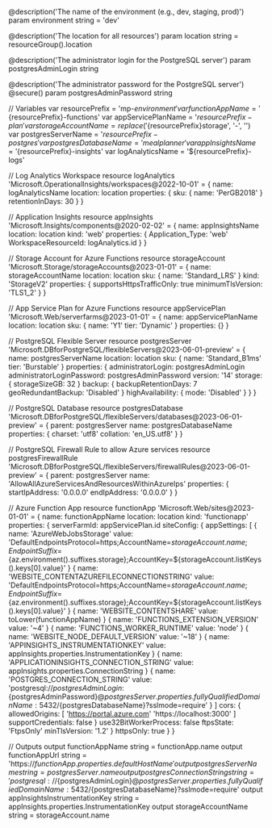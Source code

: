 @description('The name of the environment (e.g., dev, staging, prod)')
param environment string = 'dev'

@description('The location for all resources')
param location string = resourceGroup().location

@description('The administrator login for the PostgreSQL server')
param postgresAdminLogin string

@description('The administrator password for the PostgreSQL server')
@secure()
param postgresAdminPassword string

// Variables
var resourcePrefix = 'mp-${environment}'
var functionAppName = '${resourcePrefix}-functions'
var appServicePlanName = '${resourcePrefix}-plan'
var storageAccountName = replace('${resourcePrefix}storage', '-', '')
var postgresServerName = '${resourcePrefix}-postgres'
var postgresDatabaseName = 'mealplanner'
var appInsightsName = '${resourcePrefix}-insights'
var logAnalyticsName = '${resourcePrefix}-logs'

// Log Analytics Workspace
resource logAnalytics 'Microsoft.OperationalInsights/workspaces@2022-10-01' = {
  name: logAnalyticsName
  location: location
  properties: {
    sku: {
      name: 'PerGB2018'
    }
    retentionInDays: 30
  }
}

// Application Insights
resource appInsights 'Microsoft.Insights/components@2020-02-02' = {
  name: appInsightsName
  location: location
  kind: 'web'
  properties: {
    Application_Type: 'web'
    WorkspaceResourceId: logAnalytics.id
  }
}

// Storage Account for Azure Functions
resource storageAccount 'Microsoft.Storage/storageAccounts@2023-01-01' = {
  name: storageAccountName
  location: location
  sku: {
    name: 'Standard_LRS'
  }
  kind: 'StorageV2'
  properties: {
    supportsHttpsTrafficOnly: true
    minimumTlsVersion: 'TLS1_2'
  }
}

// App Service Plan for Azure Functions
resource appServicePlan 'Microsoft.Web/serverfarms@2023-01-01' = {
  name: appServicePlanName
  location: location
  sku: {
    name: 'Y1'
    tier: 'Dynamic'
  }
  properties: {}
}

// PostgreSQL Flexible Server
resource postgresServer 'Microsoft.DBforPostgreSQL/flexibleServers@2023-06-01-preview' = {
  name: postgresServerName
  location: location
  sku: {
    name: 'Standard_B1ms'
    tier: 'Burstable'
  }
  properties: {
    administratorLogin: postgresAdminLogin
    administratorLoginPassword: postgresAdminPassword
    version: '14'
    storage: {
      storageSizeGB: 32
    }
    backup: {
      backupRetentionDays: 7
      geoRedundantBackup: 'Disabled'
    }
    highAvailability: {
      mode: 'Disabled'
    }
  }
}

// PostgreSQL Database
resource postgresDatabase 'Microsoft.DBforPostgreSQL/flexibleServers/databases@2023-06-01-preview' = {
  parent: postgresServer
  name: postgresDatabaseName
  properties: {
    charset: 'utf8'
    collation: 'en_US.utf8'
  }
}

// PostgreSQL Firewall Rule to allow Azure services
resource postgresFirewallRule 'Microsoft.DBforPostgreSQL/flexibleServers/firewallRules@2023-06-01-preview' = {
  parent: postgresServer
  name: 'AllowAllAzureServicesAndResourcesWithinAzureIps'
  properties: {
    startIpAddress: '0.0.0.0'
    endIpAddress: '0.0.0.0'
  }
}

// Azure Function App
resource functionApp 'Microsoft.Web/sites@2023-01-01' = {
  name: functionAppName
  location: location
  kind: 'functionapp'
  properties: {
    serverFarmId: appServicePlan.id
    siteConfig: {
      appSettings: [
        {
          name: 'AzureWebJobsStorage'
          value: 'DefaultEndpointsProtocol=https;AccountName=${storageAccount.name};EndpointSuffix=${az.environment().suffixes.storage};AccountKey=${storageAccount.listKeys().keys[0].value}'
        }
        {
          name: 'WEBSITE_CONTENTAZUREFILECONNECTIONSTRING'
          value: 'DefaultEndpointsProtocol=https;AccountName=${storageAccount.name};EndpointSuffix=${az.environment().suffixes.storage};AccountKey=${storageAccount.listKeys().keys[0].value}'
        }
        {
          name: 'WEBSITE_CONTENTSHARE'
          value: toLower(functionAppName)
        }
        {
          name: 'FUNCTIONS_EXTENSION_VERSION'
          value: '~4'
        }
        {
          name: 'FUNCTIONS_WORKER_RUNTIME'
          value: 'node'
        }
        {
          name: 'WEBSITE_NODE_DEFAULT_VERSION'
          value: '~18'
        }
        {
          name: 'APPINSIGHTS_INSTRUMENTATIONKEY'
          value: appInsights.properties.InstrumentationKey
        }
        {
          name: 'APPLICATIONINSIGHTS_CONNECTION_STRING'
          value: appInsights.properties.ConnectionString
        }
        {
          name: 'POSTGRES_CONNECTION_STRING'
          value: 'postgresql://${postgresAdminLogin}:${postgresAdminPassword}@${postgresServer.properties.fullyQualifiedDomainName}:5432/${postgresDatabaseName}?sslmode=require'
        }
      ]
      cors: {
        allowedOrigins: [
          'https://portal.azure.com'
          'https://localhost:3000'
        ]
        supportCredentials: false
      }
      use32BitWorkerProcess: false
      ftpsState: 'FtpsOnly'
      minTlsVersion: '1.2'
    }
    httpsOnly: true
  }
}

// Outputs
output functionAppName string = functionApp.name
output functionAppUrl string = 'https://${functionApp.properties.defaultHostName}'
output postgresServerName string = postgresServer.name
output postgresConnectionString string = 'postgresql://${postgresAdminLogin}@${postgresServer.properties.fullyQualifiedDomainName}:5432/${postgresDatabaseName}?sslmode=require'
output appInsightsInstrumentationKey string = appInsights.properties.InstrumentationKey
output storageAccountName string = storageAccount.name
